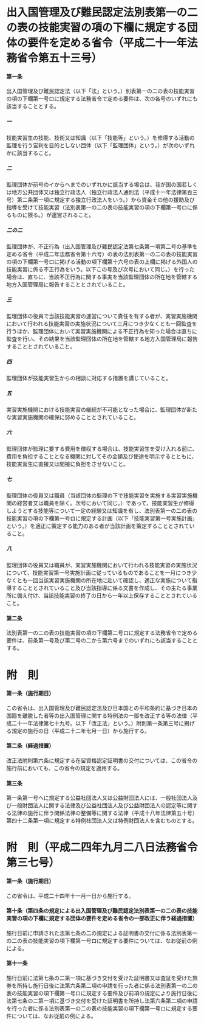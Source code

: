 # 出入国管理及び難民認定法別表第一の二の表の技能実習の項の下欄に規定する団体の要件を定める省令（平成二十一年法務省令第五十三号）
#### 第一条
出入国管理及び難民認定法（以下「法」という。）別表第一の二の表の技能実習の項の下欄第一号ロに規定する法務省令で定める要件は、次の各号のいずれにも該当することとする。
##### 一
技能実習生の技能、技術又は知識（以下「技能等」という。）を修得する活動の監理を行う営利を目的としない団体（以下「監理団体」という。）が次のいずれかに該当すること。
##### 二
監理団体が前号のイからへまでのいずれかに該当する場合は、我が国の国若しくは地方公共団体又は独立行政法人（独立行政法人通則法（平成十一年法律第百三号）第二条第一項に規定する独立行政法人をいう。）から資金その他の援助及び指導を受けて技能実習（法別表第一の二の表の技能実習の項の下欄第一号ロに係るものに限る。）が運営されること。
##### 二の二
監理団体が、不正行為（出入国管理及び難民認定法第七条第一項第二号の基準を定める省令（平成二年法務省令第十六号）の表の法別表第一の二の表の技能実習の項の下欄第一号ロに掲げる活動の項下欄第十六号の表の上欄に掲げる外国人の技能実習に係る不正行為をいう。以下この号及び次号において同じ。）を行った場合は、直ちに、当該不正行為に関する事実を当該監理団体の所在地を管轄する地方入国管理局に報告することとされていること。
##### 三
監理団体の役員で当該技能実習の運営について責任を有する者が、実習実施機関において行われる技能実習の実施状況について三月につき少なくとも一回監査を行うほか、監理団体において実習実施機関による不正行為を知った場合は直ちに監査を行い、その結果を当該監理団体の所在地を管轄する地方入国管理局に報告することとされていること。
##### 四
監理団体が技能実習生からの相談に対応する措置を講じていること。
##### 五
実習実施機関における技能実習の継続が不可能となった場合に、監理団体が新たな実習実施機関の確保に努めることとされていること。
##### 六
監理団体が監理に要する費用を徴収する場合は、技能実習生を受け入れる前に、費用を負担することとなる機関に対してその金額及び使途を明示するとともに、技能実習生に直接又は間接に負担をさせないこと。
##### 七
監理団体の役員又は職員（当該団体の監理の下で技能実習を実施する実習実施機関の経営者又は職員を除く。次号において同じ。）であって、技能実習生が修得しようとする技能等について一定の経験又は知識を有し、法別表第一の二の表の技能実習の項の下欄第一号ロに規定する計画（以下「技能実習第一号実施計画」という。）を適正に策定する能力のある者が当該計画を策定することとされていること。
##### 八
監理団体の役員又は職員が、実習実施機関において行われる技能実習の実施状況について、技能実習第一号実施計画に従っているものであることを一月につき少なくとも一回当該実習実施機関の所在地に赴いて確認し、適正な実施について指導することとされていること及び当該指導に係る文書を作成し、その主たる事業所に備え付け、当該技能実習の終了の日から一年以上保存することとされていること。
#### 第二条
法別表第一の二の表の技能実習の項の下欄第二号ロに規定する法務省令で定める要件は、前条第一号及び第二号の二から第六号までのいずれにも該当することとする。
# 附　則
#### 第一条（施行期日）
この省令は、出入国管理及び難民認定法及び日本国との平和条約に基づき日本の国籍を離脱した者等の出入国管理に関する特例法の一部を改正する等の法律（平成二十一年法律第七十九号。以下「改正法」という。）附則第一条第三号に掲げる規定の施行の日（平成二十二年七月一日）から施行する。
#### 第二条（経過措置）
改正法附則第六条に規定する在留資格認定証明書の交付については、この省令の施行前においても、この省令の規定を適用する。
#### 第三条
第一条第一号ヘに規定する公益社団法人又は公益財団法人には、一般社団法人及び一般財団法人に関する法律及び公益社団法人及び公益財団法人の認定等に関する法律の施行に伴う関係法律の整備等に関する法律（平成十八年法律第五十号）第四十二条第一項に規定する特例社団法人又は特例財団法人を含むものとする。
# 附　則（平成二四年九月二八日法務省令第三七号）
#### 第一条（施行期日）
この省令は、平成二十四年十一月一日から施行する。
#### 第十条（第四条の規定による出入国管理及び難民認定法別表第一の二の表の技能実習の項の下欄に規定する団体の要件を定める省令の一部改正に伴う経過措置）
施行日前に申請された法第七条の二の規定による証明書の交付に係る法別表第一の二の表の技能実習の項下欄第一号ロに規定する要件については、なお従前の例による。
#### 第十一条
施行日前に法第七条の二第一項に基づき交付を受けた証明書又は査証を受けた旅券を所持し施行日後に法第六条第二項の申請を行った者に係る法別表第一の二の表の技能実習の項下欄第一号ロに規定する要件及び前項の規定により施行日後に法第七条の二第一項に基づき交付を受けた証明書を所持し法第六条第二項の申請を行った者に係る法別表第一の二の表の技能実習の項下欄第一号ロに規定する要件については、なお従前の例による。
